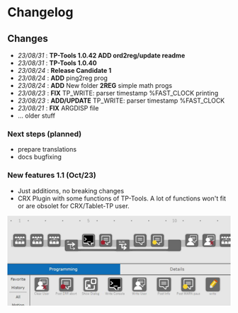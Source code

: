 
# Changelog
## Changes
- *23/08/31* : **TP-Tools 1.0.42 ADD ord2reg/update readme**
- *23/08/31* : **TP-Tools 1.0.40**
- *23/08/24* : **Release Candidate 1**
- *23/08/24* : **ADD** ping2reg prog
- *23/08/24* : **ADD** New folder **2REG** simple math progs 
- *23/08/23* : **FIX** TP_WRITE: parser timestamp %FAST_CLOCK printing
- *23/08/23* : **ADD/UPDATE** TP_WRITE: parser timestamp %FAST_CLOCK
- *23/08/21* : **FIX** ARGDISP file 
- ... older stuff

### Next steps (planned)
-  prepare translations
-  docs bugfixing


### New features 1.1 (Oct/23)
- Just additions, no breaking changes
- CRX Plugin with some functions of TP-Tools. 
    A lot of functions won't fit or are obsolet for CRX/Tablet-TP user.

![CRX_PlugIn_Brainstorm1](assets/CRX_PlugIn_Brainstorm1.JPG)

